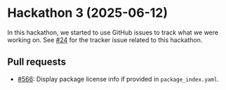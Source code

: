 # Hackathon 3 (2025-06-12)

In this hackathon, we started to use GitHub issues to track what we were working
on. See [#24](https://github.com/fortran-index/fortran-index/issues/24) for the
tracker issue related to this hackathon.

## Pull requests

- [#566](https://github.com/fortran-lang/webpage/pull/566): Display package
  license info if provided in `package_index.yaml`.
